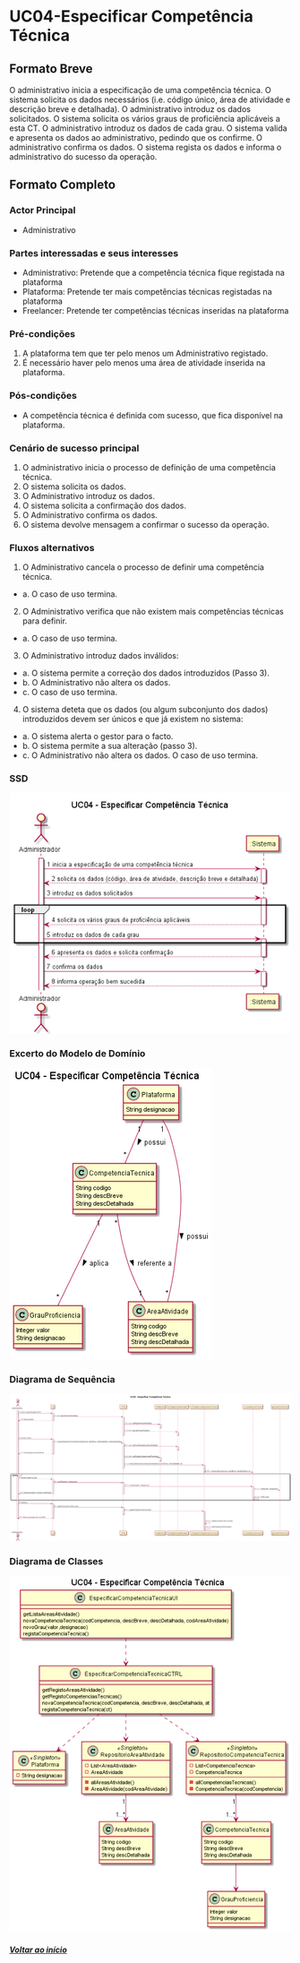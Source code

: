 # UC04-Especificar Competência Técnica

## Formato Breve

O administrativo inicia a especificação de uma competência técnica. O sistema solicita os dados necessários (i.e. código único, área de atividade e descrição breve e detalhada). O administrativo introduz os dados solicitados. O sistema solicita os vários graus de proficiência aplicáveis a esta CT. O administrativo introduz os dados de cada grau. O sistema valida e apresenta os dados ao administrativo, pedindo que os confirme. O administrativo confirma
os dados. O sistema regista os dados e informa o administrativo do sucesso da operação.

## Formato Completo

### Actor Principal

* Administrativo

### Partes interessadas e seus interesses

* Administrativo: Pretende que a competência técnica fique registada na plataforma
* Plataforma: Pretende ter mais competências técnicas registadas na plataforma
* Freelancer: Pretende ter competências técnicas inseridas na plataforma


### Pré-condições

1. A plataforma tem que ter pelo menos um Administrativo registado.
2. É necessário haver pelo menos uma área de atividade inserida na plataforma.

### Pós-condições

* A competência técnica é definida com sucesso, que fica disponível na plataforma.

### Cenário de sucesso principal

1. O administrativo inicia o processo de definição de uma competência técnica.
2.	O sistema solicita os dados.
3.	O Administrativo introduz os dados.
4.	O sistema solicita a confirmação dos dados.
5.	O Administrativo confirma os dados.
6.	O sistema devolve mensagem a confirmar o sucesso da operação.


### Fluxos alternativos

1. O Administrativo cancela o processo de definir uma competência técnica.
*  a. O caso de uso termina.
2. O Administrativo verifica que não existem mais competências técnicas para definir.
*  a. O caso de uso termina.
3. O Administrativo introduz dados inválidos:
*  a. O sistema permite a correção dos dados introduzidos (Passo 3).
*  b. O Administrativo não altera os dados.
*  c. O caso de uso termina.
4. O sistema deteta que os dados (ou algum subconjunto dos dados) introduzidos devem ser únicos e que já existem no sistema:
*  a. O sistema alerta o gestor para o facto.
*  b. O sistema permite a sua alteração (passo 3).
*  c. O Administrativo não altera os dados. O caso de uso termina.

### SSD
![UC04_Especificar_Competencia_Tecnica](https://github.com/blestonbandeiraUPSKILL/upskill_java1_labprg_grupo2/blob/main/Sprint%202/UC04_Especificar_Competencia_Tecnica/UC04_Especificar_Competencia_Tecnica.png)

### Excerto do Modelo de Domínio
![UC04_ExcertoMD_Especificar_Competencia_Tecnica](https://github.com/blestonbandeiraUPSKILL/upskill_java1_labprg_grupo2/blob/main/Sprint%202/UC04_Especificar_Competencia_Tecnica/UC04_ExcertoMD_Especificar_Competencia_Tecnica.png)

### Diagrama de Sequência
![UC04_DiagSeq_Especificar_Competencia_Tecnica](https://github.com/blestonbandeiraUPSKILL/upskill_java1_labprg_grupo2/blob/main/Sprint%202/UC04_Especificar_Competencia_Tecnica/UC04_DiagSeq_Especificar_Competencia_Tecnica.png)

### Diagrama de Classes
![UC04_DiagClas_Especificar_Competencia_Tecnica](https://github.com/blestonbandeiraUPSKILL/upskill_java1_labprg_grupo2/blob/main/Sprint%202/UC04_Especificar_Competencia_Tecnica/UC04_DiagClas_Especificar_Competencia_Tecnica.png)

##### [Voltar ao início](https://github.com/blestonbandeiraUPSKILL/upskill_java1_labprg_grupo2/tree/main/README.md)